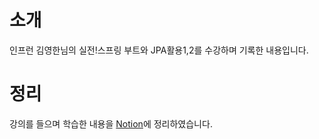 # 소개
인프런 김영한님의 실전!스프링 부트와 JPA활용1,2를 수강하며 기록한 내용입니다.

# 정리
강의를 들으며 학습한 내용을 <a href="https://silicon-vegetable-8cc.notion.site/JPA-7fbb730a890448cb8cb45970497b8aa4?pvs=4">Notion</a>에 정리하였습니다.
